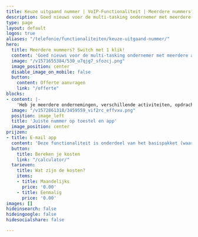 ```yaml
---
title: Keuze uitgaand nummer | VoIP-Functionaliteit | Meerdere nummers? Switch met 1 klik!
description: Goed nieuws voor de multi-tasking ondernemer met meerdere activiteiten Callvoip biedt de keuze met welk nummer je uitbelt.
type: page
layout: default
logos: true
aliases: "/telefonie/functionaliteiten/keuze-uitgaand-nummer/"
hero:
  title: Meerdere nummers? Switch met 1 klik!
  content: 'Goed nieuws voor de multi-tasking ondernemer met meerdere activiteiten Callvoip biedt de keuze met welk nummer je uitbelt. En dat gewoon met één druk op de knop, van je toestel, of van de gratis app. Laat de klant zien wie je bent, transparantie wordt beloond met een optimale klantrespons.'
  image: "/v1571655384/530_u7qjg7_sfozcj.png"
  image_position: center
  disable_image_on_mobile: false
  button:
    content: Offerte aanvragen
    link: "/offerte"
blocks:
- content: |-
    'Heb je meerdere ondernemingen, verschillende activiteiten, opdrachtgevers of projecten? Per medewerker kun je instellen wie welk nummer kan meesturen. Maak knopjes op het toestel om dit met één klik te wisselen. En ja, ook via de Qaller Plus smartphone app kun je je uitgaande nummer snel aanpassen. <br><br><a href="https://www.callvoip.nl/ondersteuning/extra-features/multiple-caller-id/ class="button">Hoe werkt het?</a>'
  image: "/v1572861318/3459559_vif2rc_effvxu.png"
  position: image_left
  title: 'Juiste nummer op toestel en app'
  image_position: center
prijzen:
- title: E-mail app
  content: 'Deze functionaliteit is onderdeel van het basispakket (waar u €7,50 excl. BTW voor betaalt)'
  button:
    title: Bereken je kosten
    link: "/calculator/"
  tarieven:
    title: Wat zijn de kosten?
    items:
    - title: Maandelijks
      price: '0.00'
    - title: Eenmalig
      price: '0.00'
images: []
hideinsearch: false
hideingoogle: false
hidesocialshare: false

---
```

